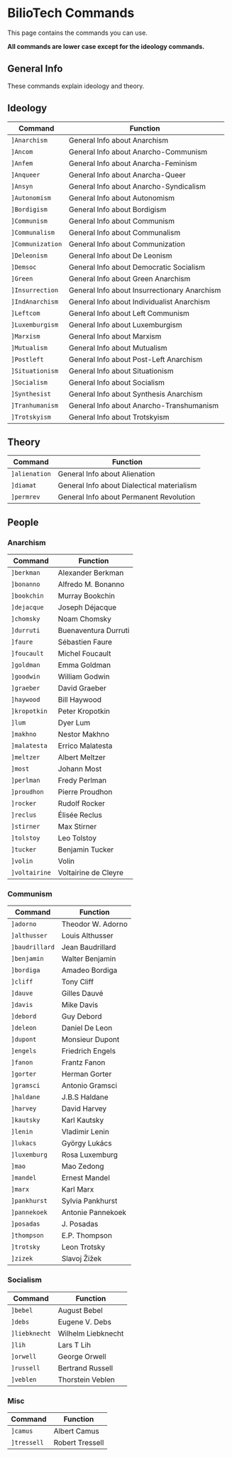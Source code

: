 # BilioTech Commands

This page contains the commands you can use. 

**All commands are lower case except for the ideology commands.**

## General Info

These commands explain ideology and theory.

## Ideology

| Command | Function |
| -------- | -------- |
| ```]Anarchism```   | General Info about Anarchism   |
| ```]Ancom```  | General Info about Anarcho-Communism   |
| ```]Anfem```   | General Info about Anarcha-Feminism   |
| ```]Anqueer```   | General Info about Anarcha-Queer   |
| ```]Ansyn```   | General Info about Anarcho-Syndicalism   |
| ```]Autonomism```   | General Info about Autonomism   |
| ```]Bordigism```   | General Info about Bordigism   |
| ```]Communism```   | General Info about Communism   |
| ```]Communalism```   | General Info about Communalism   |
| ```]Communization```   | General Info about Communization   |
| ```]Deleonism```   | General Info about De Leonism   |
| ```]Demsoc```   | General Info about Democratic Socialism   |
| ```]Green```   | General Info about Green Anarchism   |
| ```]Insurrection```   | General Info about Insurrectionary Anarchism  |
| ```]IndAnarchism```   | General Info about Individualist Anarchism  |
| ```]Leftcom```   | General Info about Left Communism  |
| ```]Luxemburgism```   | General Info about Luxemburgism  |
| ```]Marxism```  | General Info about Marxism   |
| ```]Mutualism```  | General Info about Mutualism  |
| ```]Postleft```  | General Info about Post-Left Anarchism  |
| ```]Situationism```   | General Info about Situationism   |
| ```]Socialism```   | General Info about Socialism   |
| ```]Synthesist```   | General Info about Synthesis Anarchism   |
| ```]Tranhumanism```   | General Info about Anarcho-Transhumanism   |
| ```]Trotskyism```   | General Info about Trotskyism   |

## Theory

| Command | Function |
| -------- | -------- |
| ```]alienation```   | General Info about Alienation   |
| ```]diamat```   | General Info about Dialectical materialism   |
| ```]permrev```  | General Info about Permanent Revolution  |

## People

### Anarchism

| Command | Function |
| -------- | -------- |
| ```]berkman```   | Alexander Berkman   |
| ```]bonanno```  | Alfredo M. Bonanno   |
| ```]bookchin```   | Murray Bookchin   |
| ```]dejacque```   | Joseph Déjacque   |
| ```]chomsky```  | Noam Chomsky   |
| ```]durruti```   | Buenaventura Durruti   |
| ```]faure```   | Sébastien Faure   |
| ```]foucault```   | Michel Foucault   |
| ```]goldman```  | Emma Goldman   |
| ```]goodwin```  | William Godwin   |
| ```]graeber```  | David Graeber   |
| ```]haywood```  | Bill Haywood   |
| ```]kropotkin```   | Peter Kropotkin   |
| ```]lum```   | Dyer Lum   |
| ```]makhno```   | Nestor Makhno   |
| ```]malatesta```   | Errico Malatesta   |
| ```]meltzer```   | Albert Meltzer   |
| ```]most```   | Johann Most   |
| ```]perlman```  | Fredy Perlman   |
| ```]proudhon```  | Pierre Proudhon   |
| ```]rocker```  | Rudolf Rocker   |
| ```]reclus```  | Élisée Reclus   |
| ```]stirner```   | Max Stirner   |
| ```]tolstoy```  | Leo Tolstoy   |
| ```]tucker```   | Benjamin Tucker   |
| ```]volin```  | Volin   |
| ```]voltairine```   | Voltairine de Cleyre   |



### Communism

| Command | Function |
| -------- | -------- |
| ```]adorno```   | Theodor W. Adorno   |
| ```]althusser```   | Louis Althusser   |
| ```]baudrillard```  | Jean Baudrillard   |
| ```]benjamin```  | Walter Benjamin   |
| ```]bordiga```   | Amadeo Bordiga   |
| ```]cliff```   | Tony Cliff   |
| ```]dauve```  | Gilles Dauvé   |
| ```]davis```   | Mike Davis   |
| ```]debord```   | Guy Debord   |
| ```]deleon```   | Daniel De Leon   |
| ```]dupont```  | Monsieur Dupont   |
| ```]engels```  | Friedrich Engels   |
| ```]fanon```  | Frantz Fanon   |
| ```]gorter```  | Herman Gorter   |
| ```]gramsci```   | Antonio Gramsci   |
| ```]haldane```   | J.B.S Haldane   |
| ```]harvey```   | David Harvey   |
| ```]kautsky```   | Karl Kautsky   |
| ```]lenin```   | Vladimir Lenin   |
| ```]lukacs```   | György Lukács   |
| ```]luxemburg```  | Rosa Luxemburg   |
| ```]mao```  | Mao Zedong   |
| ```]mandel```  | Ernest Mandel   |
| ```]marx```  | Karl Marx   |
| ```]pankhurst```  | Sylvia Pankhurst   |
| ```]pannekoek```   | Antonie Pannekoek   |
| ```]posadas```  | J. Posadas   |
| ```]thompson```   | E.P. Thompson   |
| ```]trotsky```   | Leon Trotsky   |
| ```]zizek```   | Slavoj Žižek   |


### Socialism

| Command | Function |
| -------- | -------- |
| ```]bebel```   | August Bebel   |
| ```]debs```  | Eugene V. Debs   |
| ```]liebknecht```   | Wilhelm Liebknecht   |
| ```]lih```   | Lars T Lih   |
| ```]orwell```  | George Orwell   |
| ```]russell```   | Bertrand Russell   |
| ```]veblen```  | Thorstein Veblen   |


### Misc

| Command | Function |
| -------- | -------- |
| ```]camus```   | Albert Camus   |
| ```]tressell```  | Robert Tressell   |

